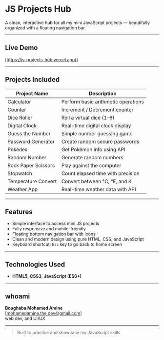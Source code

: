 # JS Projects Hub

A clean, interactive hub for all my mini JavaScript projects — beautifully organized with a floating navigation bar.

---

## Live Demo

[https://js-projects-hub.vercel.app/] <!-- Replace this link -->

---

## Projects Included

| Project Name        | Description                          |
|---------------------|--------------------------------------|
| Calculator          | Perform basic arithmetic operations  |
| Counter             | Increment / Decrement counter        |
| Dice Roller         | Roll a virtual dice (1–6)            |
| Digital Clock       | Real-time digital clock display      |
| Guess the Number    | Simple number guessing game          |
| Password Generator  | Create random secure passwords       |
| Pokédex             | Get Pokémon info using API           |
| Random Number       | Generate random numbers              |
| Rock Paper Scissors | Play against the computer            |
| Stopwatch           | Count elapsed time with precision    |
| Temperature Convert | Convert between °C, °F, and K        |
| Weather App         | Real-time weather data with API      |

---

## Features

-  Simple interface to access mini JS projects
-  Fully responsive and mobile-friendly
-  Floating bottom navigation bar with icons
-  Clean and modern design using pure HTML, CSS, and JavaScript
-  Keyboard shortcut: `Esc` key to go back to home screen

---

##  Technologies Used

- **HTML5**, **CSS3**, **JavaScript (ES6+)**

---


##  whoami

**Boughaba Mohamed Amine**  
[mohamedamine.the.dev@gmail.com]  
web dev, and UI/UX  

---

> Built to practice and showcase my JavaScript skills.

